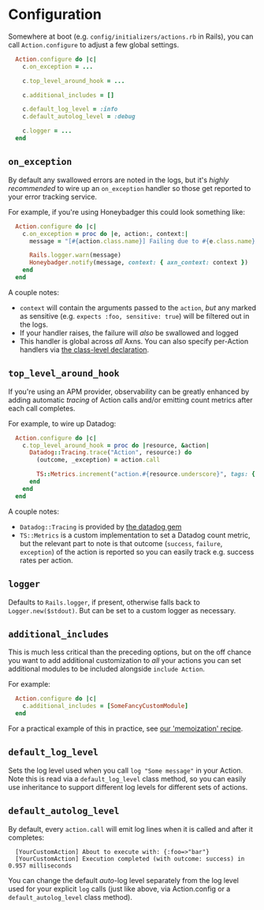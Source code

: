 # Configuration

Somewhere at boot (e.g. `config/initializers/actions.rb` in Rails), you can call `Action.configure` to adjust a few global settings.


```ruby
  Action.configure do |c|
    c.on_exception = ...

    c.top_level_around_hook = ...

    c.additional_includes = []

    c.default_log_level = :info
    c.default_autolog_level = :debug

    c.logger = ...
  end
```

## `on_exception`

By default any swallowed errors are noted in the logs, but it's _highly recommended_ to wire up an `on_exception` handler so those get reported to your error tracking service.

For example, if you're using Honeybadger this could look something like:


```ruby
  Action.configure do |c|
    c.on_exception = proc do |e, action:, context:|
      message = "[#{action.class.name}] Failing due to #{e.class.name}: #{e.message}"

      Rails.logger.warn(message)
      Honeybadger.notify(message, context: { axn_context: context })
    end
  end
```

A couple notes:

  * `context` will contain the arguments passed to the `action`, _but_ any marked as sensitive (e.g. `expects :foo, sensitive: true`) will be filtered out in the logs.
  * If your handler raises, the failure will _also_ be swallowed and logged
  * This handler is global across _all_ Axns.  You can also specify per-Action handlers via [the class-level declaration](/reference/class#on-exception).


## `top_level_around_hook`

If you're using an APM provider, observability can be greatly enhanced by adding automatic _tracing_ of Action calls and/or emitting count metrics after each call completes.

For example, to wire up Datadog:

```ruby
  Action.configure do |c|
    c.top_level_around_hook = proc do |resource, &action|
      Datadog::Tracing.trace("Action", resource:) do
        (outcome, _exception) = action.call

        TS::Metrics.increment("action.#{resource.underscore}", tags: { outcome:, resource: })
      end
    end
  end
```

A couple notes:

  * `Datadog::Tracing` is provided by [the datadog gem](https://rubygems.org/gems/datadog)
  * `TS::Metrics` is a custom implementation to set a Datadog count metric, but the relevant part to note is that outcome (`success`, `failure`, `exception`) of the action is reported so you can easily track e.g. success rates per action.


## `logger`

Defaults to `Rails.logger`, if present, otherwise falls back to `Logger.new($stdout)`.  But can be set to a custom logger as necessary.

## `additional_includes`

This is much less critical than the preceding options, but on the off chance you want to add additional customization to _all_ your actions you can set additional modules to be included alongside `include Action`.

For example:

```ruby
  Action.configure do |c|
    c.additional_includes = [SomeFancyCustomModule]
  end
```

For a practical example of this in practice, see [our 'memoization' recipe](/recipes/memoization).

## `default_log_level`

Sets the log level used when you call `log "Some message"` in your Action.  Note this is read via a `default_log_level` class method, so you can easily use inheritance to support different log levels for different sets of actions.

## `default_autolog_level`

By default, every `action.call` will emit log lines when it is called and after it completes:

  ```
    [YourCustomAction] About to execute with: {:foo=>"bar"}
    [YourCustomAction] Execution completed (with outcome: success) in 0.957 milliseconds
  ```

You can change the default _auto_-log level separately from the log level used for your explicit `log` calls (just like above, via Action.config or a `default_autolog_level` class method).

